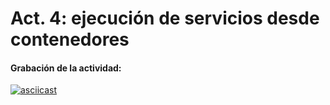 # Act. 4: ejecución de servicios desde contenedores

#### Grabación de la actividad:
[![asciicast](https://asciinema.org/a/f1CuQx0a5Lu37cxstOyYnTARF.svg)](https://asciinema.org/a/f1CuQx0a5Lu37cxstOyYnTARF)